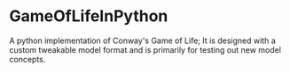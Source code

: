 # GameOfLifeInPython
A python implementation of Conway's Game of Life; It is designed with a custom tweakable model format and is primarily for testing out new model concepts.
